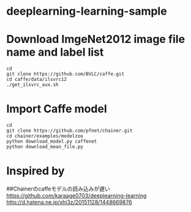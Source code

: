 # deeplearning-learning-sample


# Download ImgeNet2012 image file name and label list

    cd
    git clone https://github.com/BVLC/caffe.git
    cd caffe/data/ilsvrc12
    ./get_ilsvrc_aux.sh 


# Import Caffe model


    cd
    git clone https://github.com/pfnet/chainer.git
    cd chainer/examples/modelzoo
    python download_model.py caffenet
    python download_mean_file.py




# Inspired by

##Chainerのcaffeモデルの読み込みが遅い
https://github.com/karaage0703/deeplearning-learning
http://d.hatena.ne.jp/shi3z/20151128/1448669876

